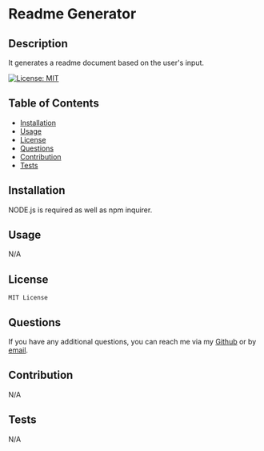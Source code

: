 # Readme Generator
  ## Description
  It generates a readme document based on the user's input.

  [![License: MIT](https://img.shields.io/badge/License-MIT-yellow.svg)](https://opensource.org/licenses/MIT)

  ## Table of Contents
  * [Installation](#installation)
  * [Usage](#usage)
   * [License](#license)
  * [Questions](#contact)
  * [Contribution](#contribution)
  * [Tests](#tests)

  ## Installation
  NODE.js is required as well as npm inquirer.

  ## Usage
  N/A

  ## License
    MIT License

  ## Questions
  If you have any additional questions, you can reach me via my [Github](https://github.com/coevpen) or by [email](mailto:email@email.com). 
  
  ## Contribution
  N/A

  ## Tests
  N/A
